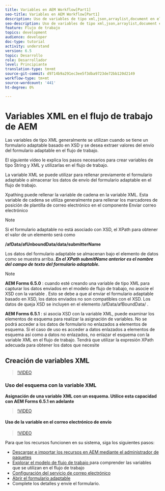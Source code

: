 ```yaml
---
title: Variables en AEM Workflow[Part1]
seo-title: Variables en AEM Workflow[Part1]
description: Uso de variables de tipo xml,json,arraylist,document en el flujo de trabajo de aem
seo-description: Uso de variables de tipo xml,json,arraylist,document en el flujo de trabajo de aem
feature: Flujo de trabajo
topics: development
audience: developer
doc-type: tutorial
activity: understand
version: 6.5
topic: Desarrollo
role: Desarrollador
level: Principiante
translation-type: tm+mt
source-git-commit: d9714b9a291ec3ee5f3dba9723de72bb120d2149
workflow-type: tm+mt
source-wordcount: '441'
ht-degree: 0%

---
```



# Variables XML en el flujo de trabajo de AEM

Las variables de tipo XML generalmente se utilizan cuando se tiene un formulario adaptable basado en XSD y se desea extraer valores del envío del formulario adaptable en el flujo de trabajo.

El siguiente vídeo le explica los pasos necesarios para crear variables de tipo String y XML y utilizarlas en el flujo de trabajo.

La variable XML se puede utilizar para rellenar previamente el formulario adaptable o almacenar los datos de envío del formulario adaptable en el flujo de trabajo.

Xpathing puede rellenar la variable de cadena en la variable XML. Esta variable de cadena se utiliza generalmente para rellenar los marcadores de posición de plantilla de correo electrónico en el componente Enviar correo electrónico

>[!NOTE]
>
>Si el formulario adaptable no está asociado con XSD, el XPath para obtener el valor de un elemento será como
>
>**/afData/afUnboundData/data/submitterName**

Los datos del formulario adaptable se almacenan bajo el elemento de datos como se muestra arriba. **_En el XPath submitName anterior es el nombre del campo de texto del formulario adaptable._**

>[!NOTE]
>
>**AEM Forms 6.5.0** : cuando esté creando una variable de tipo XML para capturar los datos enviados en el modelo de flujo de trabajo, no asocie el XSD con la variable . Esto se debe a que al enviar el formulario adaptable basado en XSD, los datos enviados no son compatibles con el XSD. Los datos de queja XSD se incluyen en el elemento /afData/afBoundData/ .
>
>**AEM Forms 6.5.1** : si asocia XSD con la variable XML, puede examinar los elementos de esquema para realizar la asignación de variables. No se podrá acceder a los datos de formulario no enlazados a elementos de esquema. Si el caso de uso es acceder a datos enlazados a elementos de esquema así como a datos no enlazados, no enlazar el esquema con la variable XML en el flujo de trabajo. Tendrá que utilizar la expresión XPath adecuada para obtener los datos que necesite

## Creación de variables XML

>[!VIDEO](https://video.tv.adobe.com/v/26440?quality=12?autoplay=1)

### Uso del esquema con la variable XML

**Asignación de una variable XML con un esquema. Utilice esta capacidad con AEM Forms 6.5.1 en adelante**

>[!VIDEO](https://video.tv.adobe.com/v/28098?quality=9&learn=on)

#### Uso de la variable en el correo electrónico de envío

>[!VIDEO](https://video.tv.adobe.com/v/26441?quality=12&learn=on)

Para que los recursos funcionen en su sistema, siga los siguientes pasos:

* [Descargar e importar los recursos en AEM mediante el administrador de paquetes](assets/xmlandstringvariable.zip)
* [Explorar el modelo de flujo de trabajo ](http://localhost:4502/editor.html/conf/global/settings/workflow/models/vacationrequest.html) para comprender las variables que se utilizan en el flujo de trabajo
* [Configuración del servicio de correo electrónico](https://helpx.adobe.com/experience-manager/6-5/sites/administering/using/notification.html#ConfiguringtheMailService)
* [Abrir el formulario adaptable](http://localhost:4502/content/dam/formsanddocuments/applicationfortimeoff/jcr:content?wcmmode=disabled)
* Complete los detalles y envíe el formulario.


